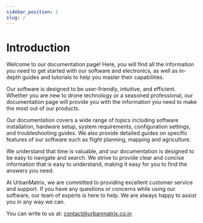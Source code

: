 ```yaml
---
sidebar_position: 1
slug: /
---
```


# Introduction

Welcome to our documentation page! Here, you will find all the information you need to get started with our software and
electronics, as well as in-depth guides and tutorials to help you master their capabilities.

Our software is designed to be user-friendly, intuitive, and efficient. Whether you are new to drone technology or a
seasoned professional, our documentation page will provide you with the information you need to make the most out of our
products.

Our documentation covers a wide range of topics including software installation, hardware setup, system requirements,
configuration settings, and troubleshooting guides. We also provide detailed guides on specific features of our software
such as flight planning, mapping and agriculture.

We understand that time is valuable, and our documentation is designed to be easy to navigate and search. We strive to
provide clear and concise information that is easy to understand, making it easy for you to find the answers you need.

At UrbanMatrix, we are committed to providing excellent customer service and support. If you have any questions or
concerns while using our software, our team of experts is here to help. We are always happy to assist you in any way we
can.

You can write to us at: [contact@urbanmatrix.co.in](mailto:contact@urbanmatrix.co.in)
